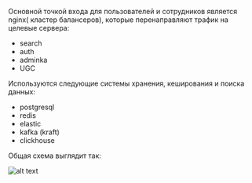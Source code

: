 Основной точкой входа для пользователей и сотрудников является nginx( кластер балансеров), которые перенаправляют трафик на целевые сервера:
 - search
 - auth
 - adminka
 - UGC

 Используются следующие системы хранения, кеширования и поиска данных:
  - postgresql
  - redis
  - elastic
  - kafka (kraft)
  - clickhouse


Общая схема выглядит так:

![alt text](https://www.plantuml.com/plantuml/png/PP6_JWCn3CRtF8NLlPLOEw12GHqGLLN4LDtWvjmsN9gWYwy28HPcte5NG4Y80ObdkBuHzySLf3V5_kBVvzXHQXGOSowsLWtBj_Ad_Dw_bb_L-L6-xr_AppeV0lJxfx2OherxW9F1O9ee5MMB6y9SRwhWhE3cIBV6PLX5jvDnekBorks0T6_4ewkBQVUgxIAMiOj0aQXKYenB30IzcG-ypYdqu4b1Mm0NvqaTZxrZSjoap_-PIuk1ZHRaskyCXOQOKHwyQ-C9kLpakRSKZZpcb9f3Kurw8wLOzrzQr1dSiJbYhd2LeJ3ixuqEiF8vq8uSLtXSFBP6PnjV13eGkBGKW3sWG_iOg2NY5SLJnnkLiO_bPXBvUf5aYoB6TVLVYTBC4ob_ZqxKY5nQREql)
